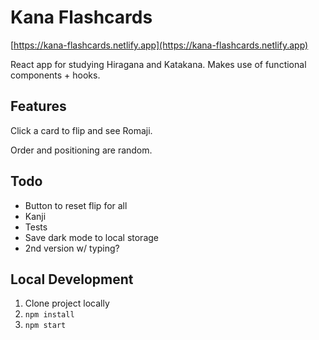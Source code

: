 <h1>Kana Flashcards</h1>

[https://kana-flashcards.netlify.app](https://kana-flashcards.netlify.app)

React app for studying Hiragana and Katakana. Makes use of functional components + hooks.

## Features

Click a card to flip and see Romaji.

Order and positioning are random.

## Todo

- Button to reset flip for all
- Kanji
- Tests
- Save dark mode to local storage
- 2nd version w/ typing?

## Local Development

1. Clone project locally
2. `npm install`
3. `npm start`
